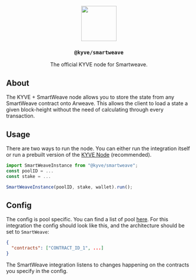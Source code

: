 <p align="center">
  <a href="https://kyve.network">
    <img src="https://user-images.githubusercontent.com/62398724/110093923-289d6400-7d93-11eb-9d37-3ab7de5b752b.png" height="96">
  </a>
  <h3 align="center"><code>@kyve/smartweave</code></h3>
  <p align="center">The official KYVE node for Smartweave.</p>
</p>

## About

The KYVE + SmartWeave node allows you to store the state from any SmartWeave contract onto Arweave. This allows
the client to load a state a given block-height without the need of calculating through
every transaction.

## Usage

There are two ways to run the node. You can either run the integration itself or
run a prebuilt version of the [KYVE Node](../node/README.md) (recommended).

```js
import SmartWeaveInstance from "@kyve/smartweave";
const poolID = ...
const stake = ...

SmartWeaveInstance(poolID, stake, wallet).run();
```

## Config

The config is pool specific. You can find a list of pool [here](https://kyve.network/gov/pools).
For this integration the config should look like this, and the architecture should be set to `SmartWeave`:

```json
{
  "contracts": ["CONTRACT_ID_1", ...]
}
```

The SmartWeave integration listens to changes happening on the contracts you specify in the config.
